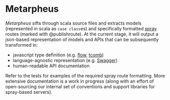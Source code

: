 # Metarpheus

*Metarpheus* sifts through scala source files and extracts models (represented in scala as `case class`es) and specifically formatted [spray](http://spray.io/) routes (marked with @publishroute). At the current stage, it will output a json-based representation of models and APIs that can be subsequently transformed in:

- javascript type definition (e.g. [flow](http://flowtype.org/), [tcomb](http://gcanti.github.io/tcomb/))
- language-agnostic representation (e.g. [Swagger](http://swagger.io/))
- human-readable API documentation

Refer to the tests for examples of the required spray route formatting. More extensive documentation is a work in progress (along with an effort of open-sourcing our internal set of conventions and support libraries for spray-based servers).
